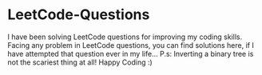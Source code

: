 # LeetCode-Questions
I have been solving LeetCode questions for improving my coding skills. Facing any problem in LeetCode questions, you can find solutions here, if I have attempted that question ever in my life...
P.s: Inverting a binary tree is not the scariest thing at all!
Happy Coding :)
